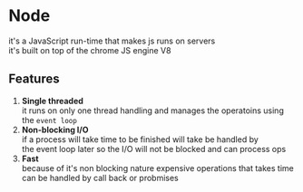 # Node

it's a JavaScript run-time that makes js runs on servers\
it's built on top of the chrome JS engine V8

## Features

1. **Single threaded**\
   it runs on only one thread handling and manages the operatoins using\
   the `event loop`
1. **Non-blocking I/O**\
   if a process will take time to be finished will take be handled by\
   the event loop later so the I/O will not be blocked and can process ops
1. **Fast**\
   because of it's non blocking nature expensive operations that takes time\
   can be handled by call back or probmises
